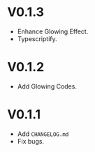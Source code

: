# V0.1.3
- Enhance Glowing Effect.
- Typescriptify.

# V0.1.2
- Add Glowing Codes.

# V0.1.1
- Add `CHANGELOG.md`
- Fix bugs.